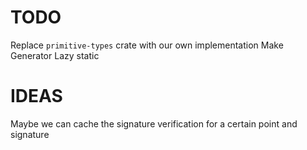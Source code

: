 # TODO
Replace `primitive-types` crate with our own implementation
Make Generator Lazy static

# IDEAS
Maybe we can cache the signature verification for a certain point and signature
